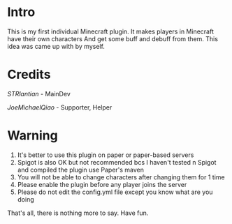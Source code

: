 # Intro
This is my first individual Minecraft plugin.
It makes players in Minecraft have their own characters
And get some buff and debuff from them.
This idea was came up with by myself.

# Credits
*STRlantian* - MainDev

*JoeMichaelQiao* - Supporter, Helper

# Warning
1. It's better to use this plugin on paper or paper-based servers
2. Spigot is also OK but not recommended bcs I haven't tested n Spigot and compiled the plugin use Paper's maven
3. You will not be able to change characters after changing them for 1 time
4. Please enable the plugin before any player joins the server
5. Please do not edit the config.yml file except you know what are you doing

That's all,
there is nothing more to say.
Have fun.



